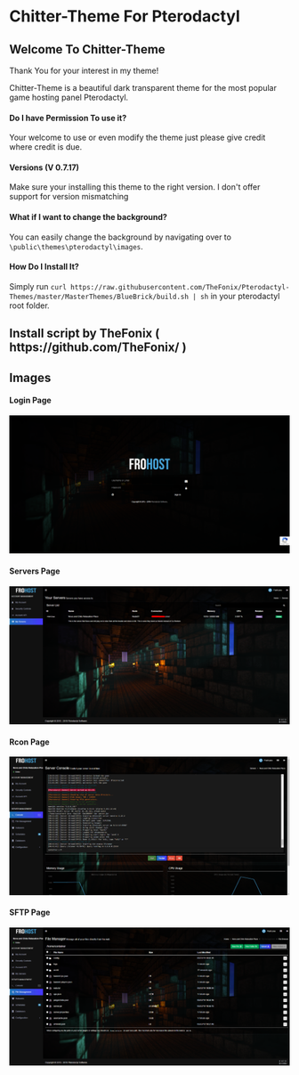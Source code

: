 # Chitter-Theme For Pterodactyl

<h2>Welcome To Chitter-Theme</h2>
Thank You for your interest in my theme!

Chitter-Theme is a beautiful dark transparent theme for the most popular game hosting panel Pterodactyl.


<h4>Do I have Permission To use it?</h4>

 Your welcome to use or even modify the theme just please give credit where credit is due.

<h4> Versions (V 0.7.17) </h4>

 Make sure your installing this theme to the right version. I don't offer support for version mismatching

<h4>What if I want to change the background?</h4>

 You can easily change the background by navigating over to `\public\themes\pterodactyl\images`.

<h4>How Do I Install It?</h4>

 Simply run `curl https://raw.githubusercontent.com/TheFonix/Pterodactyl-Themes/master/MasterThemes/BlueBrick/build.sh | sh` in your pterodactyl root folder.

 <h2> Install script by TheFonix ( https://github.com/TheFonix/ )</h2>

<h2> Images </h2>

<h4> Login Page </h4>

![Login Page](SS/login.jpg)

<h4> Servers Page </h4>

![Servers Page](SS/servers.jpg)

<h4> Rcon Page </h4>

![Server Page](SS/rcon.jpg)

<h4> SFTP Page </h4>

![Sftp Page](SS/ftp.jpg)